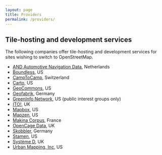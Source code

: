 ```yaml
---
layout: page
title: Providers
permalink: /providers/
---
```


## Tile-hosting and development services

The following companies offer tile-hosting and development services for sites wishing to switch to OpenStreetMap.

* [AND Automotive Navigation Data](http://www.and.com/), Netherlands
* [Boundless](http://boundlessgeo.com/), US
* [CampToCamp](http://camptocamp.com/), Switzerland
* [Carto](https://carto.com/), US
* [GeoCommons](http://geocommons.com/), US
* [Geofabrik](http://www.geofabrik.de/), Germany
* [GreenInfo Network](http://www.greeninfo.org/), US (public interest groups only)
* [ITO!](http://www.itoworld.com/), UK
* [Mapbox](http://mapbox.com/), US
* [Mapzen](http://mapzen.com/), US
* [Makina Corpus](http://makina-corpus.com/), France
* [OpenCage Data](http://opencagedata.com/), UK
* [Skobbler](http://developer.skobbler.com/), Germany
* [Stamen](http://www.stamen.com/), US
* [Système D](http://www.systemeD.net/openstreetmap "OpenStreetMap consultancy by Richard Fairhurst"), UK
* [Urban Mapping, Inc](http://www.urbanmapping.com/), US
